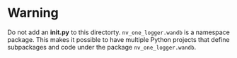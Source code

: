 # Warning

Do not add an **init.py** to this directorty. `nv_one_logger.wandb` is a namespace package. This makes it possible to have multiple Python projects that define subpackages and code under the package `nv_one_logger.wandb`.
